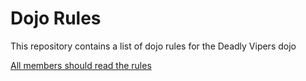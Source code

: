 Dojo Rules
==========

This repository contains a list of dojo rules for the Deadly Vipers dojo

[All members should read the rules](https://github.com/deadlyvipers")
